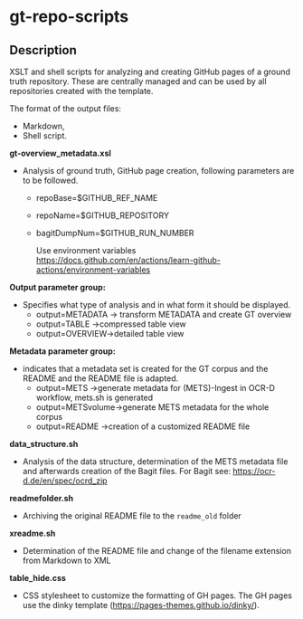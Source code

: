 # gt-repo-scripts


## Description
XSLT and shell scripts for analyzing and creating GitHub pages of a ground truth repository. 
These are centrally managed and can be used by all repositories created with the template.

The format of the output files:
- Markdown, 
- Shell script.

**gt-overview_metadata.xsl**
- Analysis of ground truth, GitHub page creation, following parameters are to be followed.
    - repoBase=$GITHUB_REF_NAME 
    - repoName=$GITHUB_REPOSITORY 
    - bagitDumpNum=$GITHUB_RUN_NUMBER 
      
      Use environment variables https://docs.github.com/en/actions/learn-github-actions/environment-variables

**Output parameter group:**
- Specifies what type of analysis and in what form it should be displayed.
    - output=METADATA -> transform METADATA and create GT overview 
    - output=TABLE ->compressed table view
    - output=OVERVIEW->detailed table view

**Metadata parameter group:**
- indicates that a metadata set is created for the GT corpus and the README and the README file is adapted.
    - output=METS ->generate metadata for (METS)-Ingest in OCR-D workflow, mets.sh is generated
    - output=METSvolume->generate METS metadata for the whole corpus
    - output=README ->creation of a customized README file

**data_structure.sh**
- Analysis of the data structure, determination of the METS metadata file and afterwards creation of the Bagit files. For Bagit see: https://ocr-d.de/en/spec/ocrd_zip 

**readmefolder.sh**
- Archiving the original README file to the `readme_old` folder

**xreadme.sh**
- Determination of the README file and change of the filename extension from Markdown to XML

**table_hide.css**
- CSS stylesheet to customize the formatting of GH pages. The GH pages use the dinky template (https://pages-themes.github.io/dinky/).
